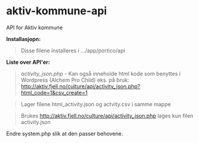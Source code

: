 # aktiv-kommune-api
API for Aktiv kommune

**Installasjopn:**

>Disse filene installeres i .../app/portico/api

**Liste over API'er:**

>_activity_json.php_ - Kan også inneholde html kode som benyttes i Wordpress (Alchem Pro Child) 
eks. på bruk: http://aktiv.fjell.no/culture/api/activity_json.php?html_code=1&csv_create=1

>Lager filene html_activity.json og actvity.csv i samme mappe

>Brukes http://aktiv.fjell.no/culture/api/activity_json.php lages kun filen activity.json

Endre system.php slik at den passer behovene.
